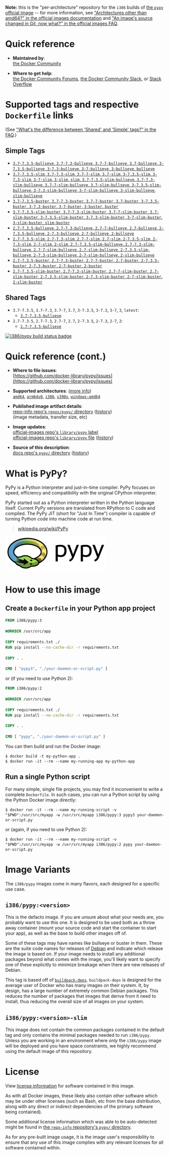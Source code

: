 <!--

********************************************************************************

WARNING:

    DO NOT EDIT "pypy/README.md"

    IT IS AUTO-GENERATED

    (from the other files in "pypy/" combined with a set of templates)

********************************************************************************

-->

**Note:** this is the "per-architecture" repository for the `i386` builds of [the `pypy` official image](https://hub.docker.com/_/pypy) -- for more information, see ["Architectures other than amd64?" in the official images documentation](https://github.com/docker-library/official-images#architectures-other-than-amd64) and ["An image's source changed in Git, now what?" in the official images FAQ](https://github.com/docker-library/faq#an-images-source-changed-in-git-now-what).

# Quick reference

-	**Maintained by**:  
	[the Docker Community](https://github.com/docker-library/pypy)

-	**Where to get help**:  
	[the Docker Community Forums](https://forums.docker.com/), [the Docker Community Slack](https://dockr.ly/slack), or [Stack Overflow](https://stackoverflow.com/search?tab=newest&q=docker)

# Supported tags and respective `Dockerfile` links

(See ["What's the difference between 'Shared' and 'Simple' tags?" in the FAQ](https://github.com/docker-library/faq#whats-the-difference-between-shared-and-simple-tags).)

## Simple Tags

-	[`3.7-7.3.5-bullseye`, `3.7-7.3-bullseye`, `3.7-7-bullseye`, `3.7-bullseye`, `3-7.3.5-bullseye`, `3-7.3-bullseye`, `3-7-bullseye`, `3-bullseye`, `bullseye`](https://github.com/docker-library/pypy/blob/2c7223f5fc2fba18bc8e5cb14896668a5c330ae1/3.7/bullseye/Dockerfile)
-	[`3.7-7.3.5-slim`, `3.7-7.3-slim`, `3.7-7-slim`, `3.7-slim`, `3-7.3.5-slim`, `3-7.3-slim`, `3-7-slim`, `3-slim`, `slim`, `3.7-7.3.5-slim-bullseye`, `3.7-7.3-slim-bullseye`, `3.7-7-slim-bullseye`, `3.7-slim-bullseye`, `3-7.3.5-slim-bullseye`, `3-7.3-slim-bullseye`, `3-7-slim-bullseye`, `3-slim-bullseye`, `slim-bullseye`](https://github.com/docker-library/pypy/blob/2c7223f5fc2fba18bc8e5cb14896668a5c330ae1/3.7/slim-bullseye/Dockerfile)
-	[`3.7-7.3.5-buster`, `3.7-7.3-buster`, `3.7-7-buster`, `3.7-buster`, `3-7.3.5-buster`, `3-7.3-buster`, `3-7-buster`, `3-buster`, `buster`](https://github.com/docker-library/pypy/blob/ad122d7739f0d5e422be892847f10f809a14bf95/3.7/buster/Dockerfile)
-	[`3.7-7.3.5-slim-buster`, `3.7-7.3-slim-buster`, `3.7-7-slim-buster`, `3.7-slim-buster`, `3-7.3.5-slim-buster`, `3-7.3-slim-buster`, `3-7-slim-buster`, `3-slim-buster`, `slim-buster`](https://github.com/docker-library/pypy/blob/ad122d7739f0d5e422be892847f10f809a14bf95/3.7/slim-buster/Dockerfile)
-	[`2.7-7.3.5-bullseye`, `2.7-7.3-bullseye`, `2.7-7-bullseye`, `2.7-bullseye`, `2-7.3.5-bullseye`, `2-7.3-bullseye`, `2-7-bullseye`, `2-bullseye`](https://github.com/docker-library/pypy/blob/2c7223f5fc2fba18bc8e5cb14896668a5c330ae1/2.7/bullseye/Dockerfile)
-	[`2.7-7.3.5-slim`, `2.7-7.3-slim`, `2.7-7-slim`, `2.7-slim`, `2-7.3.5-slim`, `2-7.3-slim`, `2-7-slim`, `2-slim`, `2.7-7.3.5-slim-bullseye`, `2.7-7.3-slim-bullseye`, `2.7-7-slim-bullseye`, `2.7-slim-bullseye`, `2-7.3.5-slim-bullseye`, `2-7.3-slim-bullseye`, `2-7-slim-bullseye`, `2-slim-bullseye`](https://github.com/docker-library/pypy/blob/2c7223f5fc2fba18bc8e5cb14896668a5c330ae1/2.7/slim-bullseye/Dockerfile)
-	[`2.7-7.3.5-buster`, `2.7-7.3-buster`, `2.7-7-buster`, `2.7-buster`, `2-7.3.5-buster`, `2-7.3-buster`, `2-7-buster`, `2-buster`](https://github.com/docker-library/pypy/blob/21958c24c2a1357eb2464331598705649f2f7896/2.7/buster/Dockerfile)
-	[`2.7-7.3.5-slim-buster`, `2.7-7.3-slim-buster`, `2.7-7-slim-buster`, `2.7-slim-buster`, `2-7.3.5-slim-buster`, `2-7.3-slim-buster`, `2-7-slim-buster`, `2-slim-buster`](https://github.com/docker-library/pypy/blob/21958c24c2a1357eb2464331598705649f2f7896/2.7/slim-buster/Dockerfile)

## Shared Tags

-	`3.7-7.3.5`, `3.7-7.3`, `3.7-7`, `3.7`, `3-7.3.5`, `3-7.3`, `3-7`, `3`, `latest`:
	-	[`3.7-7.3.5-bullseye`](https://github.com/docker-library/pypy/blob/2c7223f5fc2fba18bc8e5cb14896668a5c330ae1/3.7/bullseye/Dockerfile)
-	`2.7-7.3.5`, `2.7-7.3`, `2.7-7`, `2.7`, `2-7.3.5`, `2-7.3`, `2-7`, `2`:
	-	[`2.7-7.3.5-bullseye`](https://github.com/docker-library/pypy/blob/2c7223f5fc2fba18bc8e5cb14896668a5c330ae1/2.7/bullseye/Dockerfile)

[![i386/pypy build status badge](https://img.shields.io/jenkins/s/https/doi-janky.infosiftr.net/job/multiarch/job/i386/job/pypy.svg?label=i386/pypy%20%20build%20job)](https://doi-janky.infosiftr.net/job/multiarch/job/i386/job/pypy/)

# Quick reference (cont.)

-	**Where to file issues**:  
	[https://github.com/docker-library/pypy/issues](https://github.com/docker-library/pypy/issues)

-	**Supported architectures**: ([more info](https://github.com/docker-library/official-images#architectures-other-than-amd64))  
	[`amd64`](https://hub.docker.com/r/amd64/pypy/), [`arm64v8`](https://hub.docker.com/r/arm64v8/pypy/), [`i386`](https://hub.docker.com/r/i386/pypy/), [`s390x`](https://hub.docker.com/r/s390x/pypy/), [`windows-amd64`](https://hub.docker.com/r/winamd64/pypy/)

-	**Published image artifact details**:  
	[repo-info repo's `repos/pypy/` directory](https://github.com/docker-library/repo-info/blob/master/repos/pypy) ([history](https://github.com/docker-library/repo-info/commits/master/repos/pypy))  
	(image metadata, transfer size, etc)

-	**Image updates**:  
	[official-images repo's `library/pypy` label](https://github.com/docker-library/official-images/issues?q=label%3Alibrary%2Fpypy)  
	[official-images repo's `library/pypy` file](https://github.com/docker-library/official-images/blob/master/library/pypy) ([history](https://github.com/docker-library/official-images/commits/master/library/pypy))

-	**Source of this description**:  
	[docs repo's `pypy/` directory](https://github.com/docker-library/docs/tree/master/pypy) ([history](https://github.com/docker-library/docs/commits/master/pypy))

# What is PyPy?

PyPy is a Python interpreter and just-in-time compiler. PyPy focuses on speed, efficiency and compatibility with the original CPython interpreter.

PyPy started out as a Python interpreter written in the Python language itself. Current PyPy versions are translated from RPython to C code and compiled. The PyPy JIT (short for "Just In Time") compiler is capable of turning Python code into machine code at run time.

> [wikipedia.org/wiki/PyPy](https://en.wikipedia.org/wiki/PyPy)

![logo](https://raw.githubusercontent.com/docker-library/docs/ff804ee81e3f94dab5cd207a0a0504e5e67606dd/pypy/logo.png)

# How to use this image

## Create a `Dockerfile` in your Python app project

```dockerfile
FROM i386/pypy:3

WORKDIR /usr/src/app

COPY requirements.txt ./
RUN pip install --no-cache-dir -r requirements.txt

COPY . .

CMD [ "pypy3", "./your-daemon-or-script.py" ]
```

or (if you need to use Python 2):

```dockerfile
FROM i386/pypy:2

WORKDIR /usr/src/app

COPY requirements.txt ./
RUN pip install --no-cache-dir -r requirements.txt

COPY . .

CMD [ "pypy", "./your-daemon-or-script.py" ]
```

You can then build and run the Docker image:

```console
$ docker build -t my-python-app .
$ docker run -it --rm --name my-running-app my-python-app
```

## Run a single Python script

For many simple, single file projects, you may find it inconvenient to write a complete `Dockerfile`. In such cases, you can run a Python script by using the Python Docker image directly:

```console
$ docker run -it --rm --name my-running-script -v "$PWD":/usr/src/myapp -w /usr/src/myapp i386/pypy:3 pypy3 your-daemon-or-script.py
```

or (again, if you need to use Python 2):

```console
$ docker run -it --rm --name my-running-script -v "$PWD":/usr/src/myapp -w /usr/src/myapp i386/pypy:2 pypy your-daemon-or-script.py
```

# Image Variants

The `i386/pypy` images come in many flavors, each designed for a specific use case.

## `i386/pypy:<version>`

This is the defacto image. If you are unsure about what your needs are, you probably want to use this one. It is designed to be used both as a throw away container (mount your source code and start the container to start your app), as well as the base to build other images off of.

Some of these tags may have names like bullseye or buster in them. These are the suite code names for releases of [Debian](https://wiki.debian.org/DebianReleases) and indicate which release the image is based on. If your image needs to install any additional packages beyond what comes with the image, you'll likely want to specify one of these explicitly to minimize breakage when there are new releases of Debian.

This tag is based off of [`buildpack-deps`](https://hub.docker.com/_/buildpack-deps/). `buildpack-deps` is designed for the average user of Docker who has many images on their system. It, by design, has a large number of extremely common Debian packages. This reduces the number of packages that images that derive from it need to install, thus reducing the overall size of all images on your system.

## `i386/pypy:<version>-slim`

This image does not contain the common packages contained in the default tag and only contains the minimal packages needed to run `i386/pypy`. Unless you are working in an environment where *only* the `i386/pypy` image will be deployed and you have space constraints, we highly recommend using the default image of this repository.

# License

View [license information](https://bitbucket.org/pypy/pypy/src/c3ff0dd6252b6ba0d230f3624dbb4aab8973a1d0/LICENSE?at=default) for software contained in this image.

As with all Docker images, these likely also contain other software which may be under other licenses (such as Bash, etc from the base distribution, along with any direct or indirect dependencies of the primary software being contained).

Some additional license information which was able to be auto-detected might be found in [the `repo-info` repository's `pypy/` directory](https://github.com/docker-library/repo-info/tree/master/repos/pypy).

As for any pre-built image usage, it is the image user's responsibility to ensure that any use of this image complies with any relevant licenses for all software contained within.
